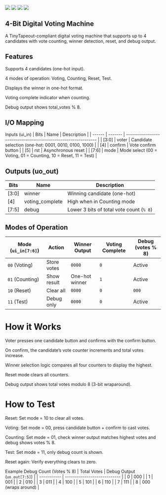 ![](../../workflows/gds/badge.svg) ![](../../workflows/docs/badge.svg) ![](../../workflows/test/badge.svg) ![](../../workflows/fpga/badge.svg)

## 4-Bit Digital Voting Machine

A TinyTapeout-compliant digital voting machine that supports up to 4 candidates with vote counting, winner detection, reset, and debug output.

Features
--------------
Supports 4 candidates (one-hot input).

4 modes of operation: Voting, Counting, Reset, Test.

Displays the winner in one-hot format.

Voting complete indicator when counting.

Debug output shows total_votes % 8.

I/O Mapping
---------------
Inputs (ui_in)
| Bits   | Name    | Description                                                     |
| ------ | ------- | --------------------------------------------------------------- |
| [3:0] | voter   | Candidate selection (one-hot: 0001, 0010, 0100, 1000)           |
| [4]   | confirm | Vote confirm button                                             |
| [5]   | rst     | Asynchronous reset                                              |
| [7:6] | mode    | Mode select (00 = Voting, 01 = Counting, 10 = Reset, 11 = Test) |

Outputs (uo_out)
----------------
| Bits   | Name             | Description                              |
| ------ | ---------------- | ---------------------------------------- |
| [3:0] | winner           | Winning candidate (one-hot)              |
| [4]   | voting\_complete | High when in Counting mode               |
| [7:5] | debug            | Lower 3 bits of total vote count (`% 8`) |

Modes of Operation
--------------------
| Mode (`ui_in[7:6]`) | Action      | Winner Output  | Voting Complete | Debug (votes % 8) |
| ------------------- | ----------- | -------------- | --------------- | ----------------- |
| `00` (Voting)       | Store votes | `0000`         | `0`             | Active            |
| `01` (Counting)     | Show result | One-hot winner | `1`             | Active            |
| `10` (Reset)        | Clear all   | `0000`         | `0`             | `000`             |
| `11` (Test)         | Debug only  | `0000`         | `0`             | Active            |


# How it Works

Voter presses one candidate button and confirms with the confirm button.

On confirm, the candidate’s vote counter increments and total votes increase.

Winner selection logic compares all four counters to display the highest.

Reset mode clears all counters.

Debug output shows total votes modulo 8 (3-bit wraparound).

# How to Test

Reset: Set mode = 10 to clear all votes.

Voting: Set mode = 00, press candidate button + confirm to cast votes.

Counting: Set mode = 01, check winner output matches highest votes and debug shows votes % 8.

Test: Set mode = 11, only debug count is shown.

Reset again: Verify everything clears to zero.

Example Debug Count (Votes % 8)
| Total Votes | Debug Output (`uo_out[7:5]`) |
| ----------- | ---------------------------- |
| 0           | 000                          |
| 1           | 001                          |
| 2           | 010                          |
| 3           | 011                          |
| 4           | 100                          |
| 5           | 101                          |
| 6           | 110                          |
| 7           | 111                          |
| 8           | 000 (wraps around)           |
